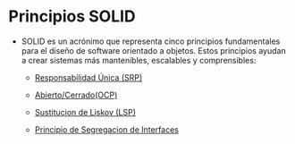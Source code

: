 # Principios SOLID

- SOLID es un acrónimo que representa cinco principios fundamentales para el diseño de software orientado a objetos. Estos principios ayudan a crear sistemas más mantenibles, escalables y comprensibles:

  - [Responsabilidad Única (SRP)](srp.md)
 
  - [Abierto/Cerrado(OCP)](ocp.md)

  - [Sustitucion de Liskov (LSP)](lsp.md)

  - [Principio de Segregacion de Interfaces](isp.md)
